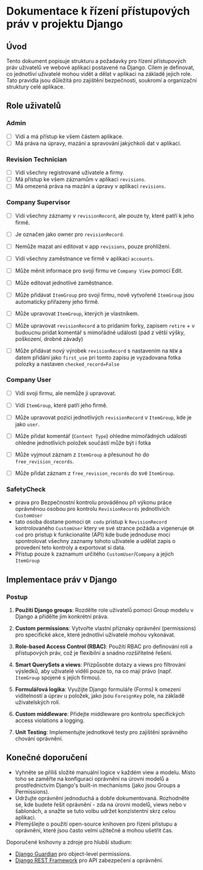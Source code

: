 # Dokumentace k řízení přístupových práv v projektu Django

## Úvod
Tento dokument popisuje strukturu a požadavky pro řízení přístupových práv uživatelů ve webové aplikaci postavené na Django. Cílem je definovat, co jednotliví uživatelé mohou vidět a dělat v aplikaci na základě jejich role. Tato pravidla jsou důležitá pro zajištění bezpečnosti, soukromí a organizační struktury celé aplikace.

## Role uživatelů

### Admin
- [ ] Vidí a má přístup ke všem částem aplikace.
- [ ] Má práva na úpravy, mazání a spravování jakýchkoli dat v aplikaci.

### Revision Technician
- [ ] Vidí všechny registrované uživatele a firmy.
- [ ] Má přístup ke všem záznamům v aplikaci `revisions`.
- [ ] Má omezená práva na mazání a úpravy v aplikaci `revisions`.

### Company Supervisor
- [ ] Vidí všechny záznamy v `revisionRecord`, ale pouze ty, které patří k jeho firmě.
- [ ] Je označen jako owner pro `revisionRecord`.
- [ ] Nemůže mazat ani editovat v app `revisions`, pouze prohlížení.
- [ ] Vidí všechny zaměstnance ve firmě v aplikaci `accounts`.
- [ ] Může měnit informace pro svoji firmu ve `Company View` pomocí Edit.
- [ ] Může editovat jednotlivé zaměstnance.
- [ ] Může přidávat `ItemGroup` pro svoji firmu, nově vytvořené `ItemGroup` jsou automaticky přiřazeny jeho firmě.
- [ ] Může upravovat `ItemGroup`, kterých je vlastníkem.
- [ ] Může upravovat `revisionRecord` a to pridanim forky, zapisem `retire` + v budoucnu pridat komentář s 
      mimořádné události (pád z větší výšky, poškození, drobné závady)
- [ ] Může přidávat nový výrobek `revisionRecord` s nastavením na `NEW` a datem přidání jako `first_use` pri tomto 
      zapisu je vyzadovana fotka polozky a nastaven `checked_record=False`


### Company User
- [ ] Vidí svoji firmu, ale nemůže ji upravovat.
- [ ] Vidí `ItemGroup`, které patří jeho firmě.
- [ ] Může upravovat pozici jednotlivých `revisionRecord` v `ItemGroup`, kde je jako `user`.
- [ ] Může přidat komentář (`Content Type`) ohledne mimořádných událostí ohledne jednotlivich položek součástí může být i fotka
- [ ] Může vyjmout záznam z `ItemGroup` a přesunout ho do `free_revision_records`.
- [ ] Může přidat záznam z `free_revision_records` do své `ItemGroup`.


### SafetyCheck
- prava pro Bezpečnostní kontrolu prováděnou při výkonu práce oprávněnou osobou pro kontrolu `RevisionRecords` jednotlivich `CustomUser`
- tato osoba dostane pomoci `QR codu` pristup k `RevisionRecord` kontrolovaného `CustomUser` ktery ve své strance požádá a vigeneruje `QR cod` pro pristup k funkcionalite (API)
kde bude jednoduse moci spontrolovat všechny zaznamy tohoto uživatele a udělat zapis o provedení teto kontroly a exportovat si data. 
- Přístup pouze k zaznamum určitého `CustomUser`/`Company` a jejich `ItemGroup`

## Implementace práv v Django

### Postup
1. **Použití Django groups**: Rozdělte role uživatelů pomocí Group modelu v Django a přidělte jim konkrétní práva.
   
2. **Custom permissions**: Vytvořte vlastní příznaky oprávnění (permissions) pro specifické akce, které jednotliví uživatelé mohou vykonávat.

3. **Role-based Access Control (RBAC)**: Použití RBAC pro definování rolí a přístupových práv, což je flexibilní a snadno rozšiřitelné řešení.

4. **Smart QuerySets a views**: Přizpůsobte dotazy a views pro filtrování výsledků, aby uživatelé viděli pouze to, na co mají právo (např. `ItemGroup` spojené s jejich firmou).

5. **Formulářová logika**: Využijte Django formuláře (Forms) k omezení viditelnosti a úprav u položek, jako jsou `ForeignKey` pole, na základě uživatelských rolí.

6. **Custom middleware**: Přidejte middleware pro kontrolu specifických access violations a logging.

7. **Unit Testing**: Implementujte jednotkové testy pro zajištění správného chování oprávnění.

## Konečné doporučení
- Vyhněte se příliš složité manuální logice v každém view a modelu. Místo toho se zaměřte na konfiguraci oprávnění na úrovni modelů a prostřednictvím Django's built-in mechanisms (jako jsou Groups a Permissions).
- Udržujte oprávnění jednoduchá a dobře dokumentovaná. Rozhodněte se, kde budete řešit oprávnění - zda na úrovni modelů, views nebo v šablonách, a snažte se tuto volbu udržet konzistentní skrz celou aplikaci.
- Přemýšlejte o použití open-source knihoven pro řízení přístupu a oprávnění, které jsou často velmi užitečné a mohou ušetřit čas.

Doporučené knihovny a zdroje pro hlubší studium:
- [Django Guardian](https://django-guardian.readthedocs.io/en/stable/) pro object-level permissions.
- [Django REST Framework](https://www.django-rest-framework.org/) pro API zabezpečení a oprávnění.